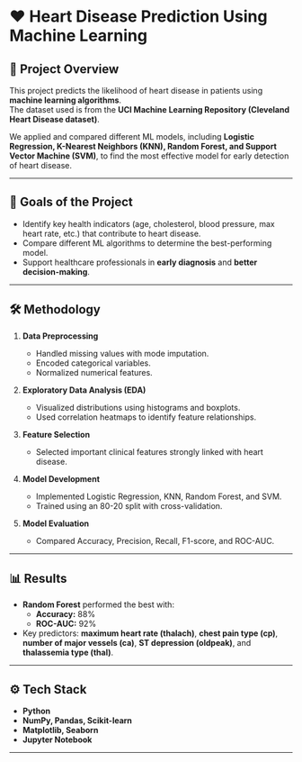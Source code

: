 # ❤️ Heart Disease Prediction Using Machine Learning  

## 📌 Project Overview  
This project predicts the likelihood of heart disease in patients using **machine learning algorithms**.  
The dataset used is from the **UCI Machine Learning Repository (Cleveland Heart Disease dataset)**.  

We applied and compared different ML models, including **Logistic Regression, K-Nearest Neighbors (KNN), Random Forest, and Support Vector Machine (SVM)**, to find the most effective model for early detection of heart disease.  

---

## 🎯 Goals of the Project  
- Identify key health indicators (age, cholesterol, blood pressure, max heart rate, etc.) that contribute to heart disease.  
- Compare different ML algorithms to determine the best-performing model.  
- Support healthcare professionals in **early diagnosis** and **better decision-making**.  

---

## 🛠️ Methodology  
1. **Data Preprocessing**  
   - Handled missing values with mode imputation.  
   - Encoded categorical variables.  
   - Normalized numerical features.  

2. **Exploratory Data Analysis (EDA)**  
   - Visualized distributions using histograms and boxplots.  
   - Used correlation heatmaps to identify feature relationships.  

3. **Feature Selection**  
   - Selected important clinical features strongly linked with heart disease.  

4. **Model Development**  
   - Implemented Logistic Regression, KNN, Random Forest, and SVM.  
   - Trained using an 80-20 split with cross-validation.  

5. **Model Evaluation**  
   - Compared Accuracy, Precision, Recall, F1-score, and ROC-AUC.  

---

## 📊 Results  
- **Random Forest** performed the best with:  
  - **Accuracy:** 88%  
  - **ROC-AUC:** 92%  
- Key predictors: **maximum heart rate (thalach)**, **chest pain type (cp)**, **number of major vessels (ca)**, **ST depression (oldpeak)**, and **thalassemia type (thal)**.  

---

## ⚙️ Tech Stack  
- **Python**  
- **NumPy, Pandas, Scikit-learn**  
- **Matplotlib, Seaborn**  
- **Jupyter Notebook**  

---

